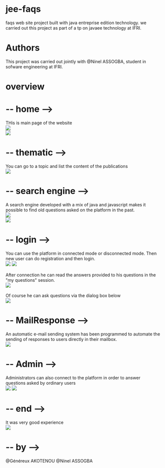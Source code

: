 # jee-faqs<br>
faqs web site project built with java entreprise edition technology. we carried out this project as part of a tp on javaee technology at IFRI.

# Authors<br>
This project was carried out jointly with @Ninel ASSOGBA, student in sofware engineering at IFRI.<br>

# overview

# -- home --><br>
THis is main page of the website<br>
<img src="https://github.com/Genereux-akotenou/jee-faqs/blob/main/preview/acceuil1.PNG"/>
<br>
<img src="https://github.com/Genereux-akotenou/jee-faqs/blob/main/preview/acceuil2.PNG"/>

# -- thematic --><br>
You can go to a topic and list the content of the publications<br>
<img src="https://github.com/Genereux-akotenou/jee-faqs/blob/main/preview/categorie1.PNG"/>

# -- search engine --><br>
A search engine developed with a mix of java and javascript makes it possible to find old questions asked on the platform in the past.<br>
<img src="https://github.com/Genereux-akotenou/jee-faqs/blob/main/preview/search1.PNG"/>
<br>
<img src="https://github.com/Genereux-akotenou/jee-faqs/blob/main/preview/search2.PNG"/>

# -- login --><br>
You can use the platform in connected mode or disconnected mode. Then new user can do registration and then login.<br>
<img src="https://github.com/Genereux-akotenou/jee-faqs/blob/main/preview/log1.PNG"/>
<img src="https://github.com/Genereux-akotenou/jee-faqs/blob/main/preview/log2.PNG"/>
<br><br>
After connection he can read the answers provided to his questions in the "my questions" session.<br>
<img src="https://github.com/Genereux-akotenou/jee-faqs/blob/main/preview/log3.PNG"/>
<br><br>
Of course he can ask questions via the dialog box below<br>
<img src="https://github.com/Genereux-akotenou/jee-faqs/blob/main/preview/log4.PNG"/>

# -- MailResponse --><br>
An automatic e-mail sending system has been programmed to automate the sending of responses to users directly in their mailbox.<br>
<img src="https://github.com/Genereux-akotenou/jee-faqs/blob/main/preview/Screenshot_20210522-001036.png"/>

# -- Admin --><br>
Administrators can also connect to the platform in order to answer questions asked by ordinary users<br>
<img src="https://github.com/Genereux-akotenou/jee-faqs/blob/main/preview/afm1.PNG"/>
<img src="https://github.com/Genereux-akotenou/jee-faqs/blob/main/preview/afm2.PNG"/>

# -- end --><br>
It was very good experience<br>
<img src="https://github.com/Genereux-akotenou/jee-faqs/blob/main/preview/foot.PNG"/>

# -- by --><br>
@Généreux AKOTENOU
@Ninel ASSOGBA
